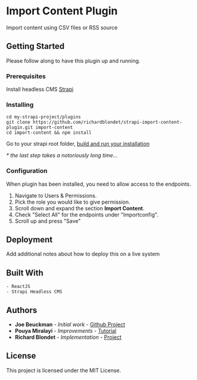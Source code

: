 # Import Content Plugin

Import content using CSV files or RSS source

## Getting Started

Please follow along to have this plugin up and running.

### Prerequisites

Install headless CMS [Strapi](https://strapi.io/) 


### Installing


```
cd my-strapi-project/plugins
git clone https://github.com/richardblondet/strapi-import-content-plugin.git import-content
cd import-content && npm install
```

Go to your strapi root folder, [build and run your installation](https://strapi.io/documentation/3.0.0-beta.x/cli/CLI.html#strapi-develop-dev)


_\* the last step takes a notoriously long time..._

### Configuration

When plugin has been installed, you need to allow access to the endpoints.

1.  Navigate to Users & Permissions.
2.  Pick the role you would like to give permission.
3.  Scroll down and expand the section **Import Content**.
4.  Check "Select All" for the endpoints under "Importconfig".
5.  Scroll up and press "Save"


## Deployment

Add additional notes about how to deploy this on a live system

## Built With
```
- ReactJS 
- Strapi Headless CMS
```

## Authors

* **Joe Beuckman** - *Initial work* - [Github Project](https://github.com/jbeuckm/strapi-plugin-import-content)
* **Pouya Miralayi** - *Improvements* - [Tutorial](https://strapi.io/blog/how-to-create-your-own-plugin-part-1-4)
* **Richard Blondet** - *Implementation* - [Project](https://github.com/richardblondet/candidatord)

## License

This project is licensed under the MIT License.
